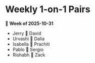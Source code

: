 # Weekly 1-on-1 Pairs
📅 **Week of 2025-10-31**

- Jerry 🤝 David
- Urvashi 🤝 Dalia
- Isabella 🤝 Prachiti
- Pablo 🤝 Sergio
- Rishabh 🤝 Zack
